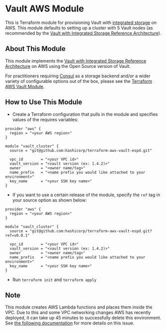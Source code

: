 # Vault AWS Module

This is Terraform module for provisioning Vault with [integrated
storage](https://www.vaultproject.io/docs/concepts/integrated-storage) on AWS.
This module defaults to setting up a cluster with 5 Vault nodes (as recommended
by the [Vault with Integrated Storage Reference
Architecture](https://learn.hashicorp.com/vault/operations/raft-reference-architecture#node)).

## About This Module
This module implements the [Vault with Integrated Storage Reference
Architecture](https://learn.hashicorp.com/vault/operations/raft-reference-architecture#node)
on AWS using the Open Source version of Vault.

For practitioners requiring [Consul](https://www.consul.io/) as a storage
backend and/or a wider variety of configurable options out of the box, please
see the [Terraform AWS Vault
Module](https://registry.terraform.io/modules/hashicorp/vault/aws/0.13.7).

## How to Use This Module

- Create a Terraform configuration that pulls in the module and specifies values
  of the requires variables:

```hcl
provider "aws" {
  region = "<your AWS region>"
}

module "vault_cluster" {
  source = "git@github.com:hashicorp/terraform-aws-vault-espd.git"

  vpc_id        = "<your VPC id>"
  vault_version = "<vault version (ex: 1.4.2)>"
  owner         = "<owner name/tag>"
  name_prefix   = "<name prefix you would like attached to your environment>"
  key_name      = "<your SSH key name>"
}
```

- If you want to use a certain release of the module, specify the `ref` tag in
  your source option as shown below:

```hcl
provider "aws" {
  region = "<your AWS region>"
}

module "vault_cluster" {
  source = "git@github.com:hashicorp/terraform-aws-vault-espd.git?ref=v0.0.1"

  vpc_id        = "<your VPC id>"
  vault_version = "<vault version (ex: 1.4.2)>"
  owner         = "<owner name/tag>"
  name_prefix   = "<name prefix you would like attached to your environment>"
  key_name      = "<your SSH key name>"
}
```

- Run `terraform init` and `terraform apply`

## Note

This module creates AWS Lambda functions and places them inside the VPC. Due to
this and some VPC networking changes AWS has recently deployed, it can take up
45 minutes to successfully delete this environment. See [the following
documentation](https://www.terraform.io/docs/providers/aws/r/lambda_function.html)
for more details on this issue.
